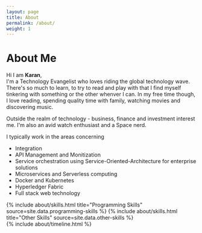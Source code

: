 ```yaml
---
layout: page
title: About
permalink: /about/
weight: 1
---
```


# **About Me**

Hi I am **Karan**,<br>
I'm a Technology Evangelist who loves riding the global technology wave. There's so much to learn, to try to read and play with that I find myself tinkering with something or the other whenver I can. In my free time though, I love reading, spending quality time with family, watching movies and discovering music.

Outside the realm of technology - business, finance and investment interest me. I'm also an avid watch enthusiast and a Space nerd.

I typically work in the areas concerning 
* Integration 
* API Management and Monitization
* Service orchestration using Service-Oriented-Architecture for enterprise solutions 
* Microservices and Serverless computing
* Docker and Kubernetes
* Hyperledger Fabric 
* Full stack web technology 

<div class="row">
{% include about/skills.html title="Programming Skills" source=site.data.programming-skills %}
{% include about/skills.html title="Other Skills" source=site.data.other-skills %}
</div>

<div class="row">
{% include about/timeline.html %}
</div>